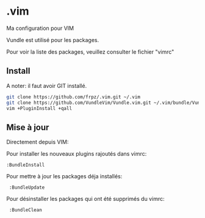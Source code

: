 # .vim
Ma configuration pour VIM

Vundle est utilisé pour les packages.

Pour voir la liste des packages, veuillez consulter le fichier "vimrc"

## Install

A noter: il faut avoir GIT installé.

```bash
git clone https://github.com/frpz/.vim.git ~/.vim
git clone https://github.com/VundleVim/Vundle.vim.git ~/.vim/bundle/Vundle.vim
vim +PluginInstall +qall
```

## Mise à jour

Directement depuis VIM:

Pour installer les nouveaux plugins rajoutés dans vimrc:

    :BundleInstall

Pour mettre à jour les packages déja installés:

	 :BundleUpdate

Pour désinstaller les packages qui ont été supprimés du vimrc:

	 :BundleClean

